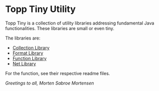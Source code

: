 # Topp Tiny Utility

Topp Tiny is a collection of utility libraries addressing fundamental Java functionalities.
These libraries are small or even tiny.

The libraries are:
* [Collection Library](Topp-Tiny-Collection-Library/README.md)
* [Format Library](Topp-Tiny-Format-Library/README.md)
* [Function Library](Topp-Tiny-Function-Library/README.md)
* [Net Library](Topp-Tiny-Net-Library/README.md)

For the function, see their respective readme files.

_Greetings to all, Morten Sabroe Mortensen_
